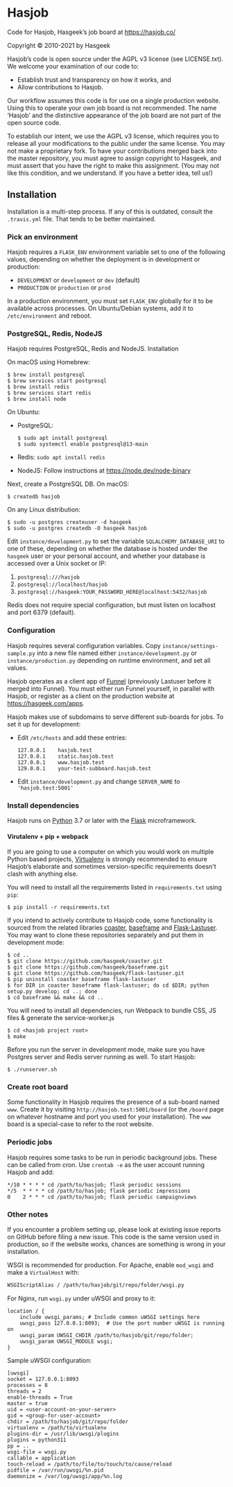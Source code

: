 # Hasjob

Code for Hasjob, Hasgeek’s job board at https://hasjob.co/

Copyright © 2010-2021 by Hasgeek

Hasjob’s code is open source under the AGPL v3 license (see LICENSE.txt). We welcome your examination of our code to:

- Establish trust and transparency on how it works, and
- Allow contributions to Hasjob.

Our workflow assumes this code is for use on a single production website. Using this to operate your own job board is not recommended. The name ‘Hasjob’ and the distinctive appearance of the job board are not part of the open source code.

To establish our intent, we use the AGPL v3 license, which requires you to release all your modifications to the public under the same license. You may not make a proprietary fork. To have your contributions merged back into the master repository, you must agree to assign copyright to Hasgeek, and must assert that you have the right to make this assignment. (You may not like this condition, and we understand. If you have a better idea, tell us!)

## Installation

Installation is a multi-step process. If any of this is outdated, consult the `.travis.yml` file. That tends to be better maintained.

### Pick an environment

Hasjob requires a `FLASK_ENV` environment variable set to one of the following values, depending on whether the deployment is in development or production:

- `DEVELOPMENT` or `development` or `dev` (default)
- `PRODUCTION` or `production` or `prod`

In a production environment, you must set `FLASK_ENV` globally for it to be available across processes. On Ubuntu/Debian systems, add it to `/etc/environment` and reboot.

### PostgreSQL, Redis, NodeJS

Hasjob requires PostgreSQL, Redis and NodeJS. Installation

On macOS using Homebrew:

    $ brew install postgresql
    $ brew services start postgresql
    $ brew install redis
    $ brew services start redis
    $ brew install node

On Ubuntu:

- PostgreSQL:

  ```
  $ sudo apt install postgresql
  $ sudo systemctl enable postgresql@13-main
  ```

- Redis: `sudo apt install redis`
- NodeJS: Follow instructions at https://node.dev/node-binary

Next, create a PostgreSQL DB. On macOS:

    $ createdb hasjob

On any Linux distribution:

    $ sudo -u postgres createuser -d hasgeek
    $ sudo -u postgres createdb -O hasgeek hasjob

Edit `instance/development.py` to set the variable `SQLALCHEMY_DATABASE_URI` to one of these, depending on whether the database is hosted under the `hasgeek` user or your personal account, and whether your database is accessed over a Unix socket or IP:

1. `postgresql:///hasjob`
2. `postgresql://localhost/hasjob`
3. `postgresql://hasgeek:YOUR_PASSWORD_HERE@localhost:5432/hasjob`

Redis does not require special configuration, but must listen on localhost and port 6379 (default).

### Configuration

Hasjob requires several configuration variables. Copy `instance/settings-sample.py` into a new file named either `instance/development.py` or `instance/production.py` depending on runtime environment, and set all values.

Hasjob operates as a client app of [Funnel](https://github.com/hasgeek/funnel) (previously Lastuser before it merged into Funnel). You must either run Funnel yourself, in parallel with Hasjob, or register as a client on the production website at https://hasgeek.com/apps.

Hasjob makes use of subdomains to serve different sub-boards for jobs. To set it up for development:

- Edit `/etc/hosts` and add these entries:

  ```
  127.0.0.1    hasjob.test
  127.0.0.1    static.hasjob.test
  127.0.0.1    www.hasjob.test
  129.0.0.1    your-test-subboard.hasjob.test
  ```

- Edit `instance/development.py` and change `SERVER_NAME` to `'hasjob.test:5001'`

### Install dependencies

Hasjob runs on [Python](https://www.python.org) 3.7 or later with the [Flask](http://flask.pocoo.org/) microframework.

#### Virutalenv + pip + webpack

If you are going to use a computer on which you would work on multiple Python based projects, [Virtualenv](docs.python-guide.org/en/latest/dev/virtualenvs/) is strongly recommended to ensure Hasjob’s elaborate and sometimes version-specific requirements doesn't clash with anything else.

You will need to install all the requirements listed in `requirements.txt` using `pip`:

```
$ pip install -r requirements.txt
```

If you intend to actively contribute to Hasjob code, some functionality is sourced from the related libraries [coaster](https://github.com/hasgeek/coaster), [baseframe](https://github.com/hasgeek/baseframe) and [Flask-Lastuser](https://github.com/hasgeek/flask-lastuser). You may want to clone these repositories separately and put them in development mode:

```
$ cd ..
$ git clone https://github.com/hasgeek/coaster.git
$ git clone https://github.com/hasgeek/baseframe.git
$ git clone https://github.com/hasgeek/flask-lastuser.git
$ pip uninstall coaster baseframe flask-lastuser
$ for DIR in coaster baseframe flask-lastuser; do cd $DIR; python setup.py develop; cd ..; done
$ cd baseframe && make && cd ..
```

You will need to install all dependencies, run Webpack to bundle CSS, JS files & generate the service-worker.js

```
$ cd <hasjob project root>
$ make
```

Before you run the server in development mode, make sure you have Postgres server and Redis server running as well. To start Hasjob:

```
$ ./runserver.sh
```

### Create root board

Some functionality in Hasjob requires the presence of a sub-board named `www`. Create it by visiting `http://hasjob.test:5001/board` (or the `/board` page on whatever hostname and port you used for your installation). The `www` board is a special-case to refer to the root website.

### Periodic jobs

Hasjob requires some tasks to be run in periodic background jobs. These can be called from cron. Use `crontab -e` as the user account running Hasjob and add:

```cron
*/10 * * * * cd /path/to/hasjob; flask periodic sessions
*/5  * * * * cd /path/to/hasjob; flask periodic impressions
0    2 * * * cd /path/to/hasjob; flask periodic campaignviews
```

### Other notes

If you encounter a problem setting up, please look at existing issue reports on GitHub before filing a new issue. This code is the same version used in production, so if the website works, chances are something is wrong in your installation.

WSGI is recommended for production. For Apache, enable `mod_wsgi` and make a `VirtualHost` with:

```apache
WSGIScriptAlias / /path/to/hasjob/git/repo/folder/wsgi.py
```

For Nginx, run `wsgi.py` under uWSGI and proxy to it:

```nginx
location / {
    include uwsgi_params; # Include common uWSGI settings here
    uwsgi_pass 127.0.0.1:8093;  # Use the port number uWSGI is running on
    uwsgi_param UWSGI_CHDIR /path/to/hasjob/git/repo/folder;
    uwsgi_param UWSGI_MODULE wsgi;
}
```

Sample uWSGI configuration:

```uwsgi
[uwsgi]
socket = 127.0.0.1:8093
processes = 8
threads = 2
enable-threads = True
master = true
uid = <user-account-on-your-server>
gid = <group-for-user-account>
chdir = /path/to/hasjob/git/repo/folder
virtualenv = /path/to/virtualenv
plugins-dir = /usr/lib/uwsgi/plugins
plugins = python311
pp = ..
wsgi-file = wsgi.py
callable = application
touch-reload = /path/to/file/to/touch/to/cause/reload
pidfile = /var/run/uwsgi/%n.pid
daemonize = /var/log/uwsgi/app/%n.log
```
